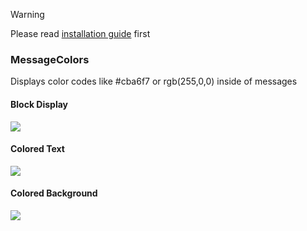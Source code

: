 > [!WARNING]
> Please read [installation guide](https://discord.com/channels/1015060230222131221/1257038407503446176) first

### MessageColors

Displays color codes like #cba6f7 or rgb(255,0,0) inside of messages

#### Block Display

![](https://github.com/Vendicated/Vencord/assets/68553709/c72c82a7-cec0-471f-a52a-2f28cee6ec00)

#### Colored Text

![](https://github.com/Vendicated/Vencord/assets/68553709/f1d545a5-aa54-42af-bdcf-8e8b30e9b91d)

#### Colored Background

![](https://github.com/Vendicated/Vencord/assets/68553709/032b0d50-bbcd-4572-a08a-b69593ed3322)

